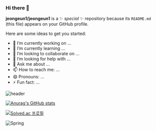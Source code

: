 ### Hi there 👋

**jeongeun1/jeongeun1** is a ✨ _special_ ✨ repository because its `README.md` (this file) appears on your GitHub profile.

Here are some ideas to get you started:

- 🔭 I’m currently working on ...
- 🌱 I’m currently learning ...
- 👯 I’m looking to collaborate on ...
- 🤔 I’m looking for help with ...
- 💬 Ask me about ...
- 📫 How to reach me: ...
- 😄 Pronouns: ...
- ⚡ Fun fact: ...
  
![header](https://capsule-render.vercel.app/api?type=venom&height=300&color=gradient&text=JAVA%20Starter%20)

[![Anurag's GitHub stats](https://github-readme-stats.vercel.app/api?username=jeongeun1)](https://github.com/anuraghazra/github-readme-stats)

[![Solved.ac
프로필](http://mazassumnida.wtf/api/v2/generate_badge?boj={handle})](https://solved.ac/{handle})

![Spring](https://shields.io/badge/spring-6DB33F.svg?&style=for-the-badge&logo=spring&logoColor=white)
